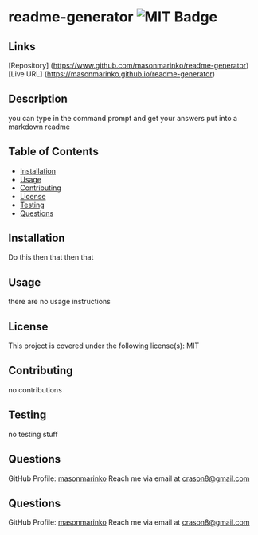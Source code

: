 # readme-generator ![MIT Badge](https://img.shields.io/badge/License-MIT-brightgreen)

## Links
[Repository] (https://www.github.com/masonmarinko/readme-generator)
[Live URL]   (https://masonmarinko.github.io/readme-generator)



## Description
you can type in the command prompt and get your answers put into a markdown readme



## Table of Contents
* [Installation](#installation)
* [Usage](#usage)
* [Contributing](#contributing)
* [License](#license)
* [Testing](#testing)
* [Questions](#questions)



## Installation
Do this then that then that



## Usage 
there are no usage instructions




## License
This project is covered under the following license(s):
MIT



## Contributing
no contributions



## Testing
no testing stuff



## Questions
GitHub Profile: [masonmarinko](https://github.com/masonmarinko)
Reach me via email at <crason8@gmail.com>


## Questions
GitHub Profile: [masonmarinko](https://github.com/masonmarinko)
Reach me via email at <crason8@gmail.com>
